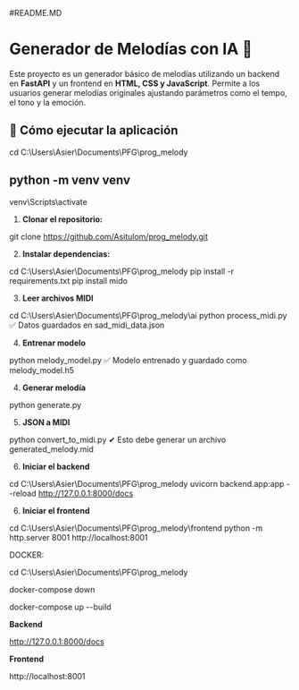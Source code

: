 #README.MD

# Generador de Melodías con IA 🎵

Este proyecto es un generador básico de melodías utilizando un backend en **FastAPI** y un frontend en **HTML, CSS y JavaScript**. Permite a los usuarios generar melodías originales ajustando parámetros como el tempo, el tono y la emoción.


## 🚀 Cómo ejecutar la aplicación


cd C:\Users\Asier\Documents\PFG\prog_melody
## python -m venv venv
venv\Scripts\activate


1. **Clonar el repositorio:**

git clone https://github.com/Asitulom/prog_melody.git

2. **Instalar dependencias:**

cd C:\Users\Asier\Documents\PFG\prog_melody
pip install -r requirements.txt
pip install mido

3. **Leer archivos MIDI**

cd C:\Users\Asier\Documents\PFG\prog_melody\ai
python process_midi.py
✅ Datos guardados en sad_midi_data.json

4. **Entrenar modelo**

python melody_model.py
✅ Modelo entrenado y guardado como melody_model.h5

4. **Generar melodía**

python generate.py

5. **JSON a MIDI**

python convert_to_midi.py
✔ Esto debe generar un archivo generated_melody.mid

6. **Iniciar el backend**

cd C:\Users\Asier\Documents\PFG\prog_melody
uvicorn backend.app:app --reload
http://127.0.0.1:8000/docs

6. **Iniciar el frontend**

cd C:\Users\Asier\Documents\PFG\prog_melody\frontend
python -m http.server 8001
http://localhost:8001




DOCKER:

cd C:\Users\Asier\Documents\PFG\prog_melody

docker-compose down

docker-compose up --build


**Backend**

http://127.0.0.1:8000/docs

**Frontend**

 http://localhost:8001
